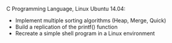 C Programming Language, Linux Ubuntu 14.04:

- Implement multiple sorting algorithms (Heap, Merge, Quick)
- Build a replication of the printf() function
- Recreate a simple shell program in a Linux environment
